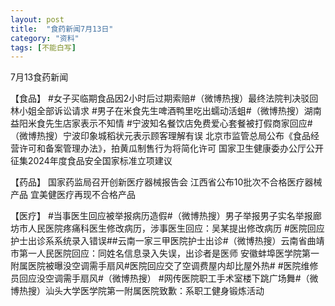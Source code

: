 ```yaml
---
layout: post
title:  "食药新闻7月13日"
category: "资料"
tags: [不能白写]
---
```

7月13食药新闻

【食品】
#女子买临期食品因2小时后过期索赔#（微博热搜）最终法院判决驳回林小姐全部诉讼请求
#男子在米食先生啤酒鸭里吃出蠕动活蛆#（微博热搜）湖南益阳米食先生店家表示不知情
#宁波知名餐饮店免费爱心套餐被打假商家回应#（微博热搜）宁波印象城稻状元表示顾客理解有误 
北京市监管总局公布《食品经营许可和备案管理办法》，拍黄瓜制售行为将简化许可
国家卫生健康委办公厅公开征集2024年度食品安全国家标准立项建议

【药品】
国家药监局召开创新医疗器械报告会
江西省公布10批次不合格医疗器械产品 宜美健医疗再现不合格产品

【医疗】
#当事医生回应被举报病历造假#（微博热搜）男子举报男子实名举报廊坊市人民医院疼痛科医生修改病历，涉事医生回应：吴某提出修改病历
#医院回应护士出诊系系统录入错误##云南一家三甲医院护士出诊#（微博热搜）云南省曲靖市第一人民医院回应：同姓名信息录入失误，出诊者是医师
安徽蚌埠医学院第一附属医院被曝没空调需手扇风#医院回应交了空调费屋内却比屋外热# #医院维修员回应没空调需手扇风#（微博热搜）
#网传医院职工手术室楼下跳广场舞#（微博热搜）汕头大学医学院第一附属医院致歉：系职工健身锻炼活动 